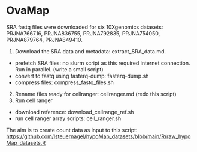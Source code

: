# OvaMap

SRA fastq files were downloaded for six 10Xgenomics datasets: PRJNA766716, PRJNA836755, PRJNA792835, PRJNA754050, PRJNA879764, PRJNA849410.

1. Download the SRA data and metadata: extract_SRA_data.md. 
 - prefetch SRA files: no slurm script as this required internet connection. Run in parallel. (write a small script)
 - convert to fastq using fasterq-dump: fasterq-dump.sh
 - compress files: compress_fastq_files.sh
2. Rename files ready for cellranger: cellranger.md (redo this script)
4. Run cell ranger
 - download reference: download_cellrange_ref.sh
 - run cell ranger array scripts: cell_ranger.sh

The aim is to create count data as input to this script: https://github.com/lsteuernagel/hypoMap_datasets/blob/main/R/raw_hypoMap_datasets.R
